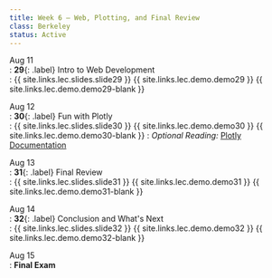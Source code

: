 ```yaml
---
title: Week 6 — Web, Plotting, and Final Review
class: Berkeley
status: Active
---
```


Aug 11  
: **29**{: .label} Intro to Web Development  
    : {{ site.links.lec.slides.slide29 }} {{ site.links.lec.demo.demo29 }} {{ site.links.lec.demo.demo29-blank }}

Aug 12  
: **30**{: .label} Fun with Plotly  
    : {{ site.links.lec.slides.slide30 }} {{ site.links.lec.demo.demo30 }} {{ site.links.lec.demo.demo30-blank }}
: *Optional Reading:* [Plotly Documentation](https://plotly.com/python/plotly-express/)

Aug 13  
: **31**{: .label} Final Review  
    : {{ site.links.lec.slides.slide31 }} {{ site.links.lec.demo.demo31 }} {{ site.links.lec.demo.demo31-blank }}

Aug 14  
: **32**{: .label} Conclusion and What's Next  
    : {{ site.links.lec.slides.slide32 }} {{ site.links.lec.demo.demo32 }} {{ site.links.lec.demo.demo32-blank }}

Aug 15  
: **Final Exam**